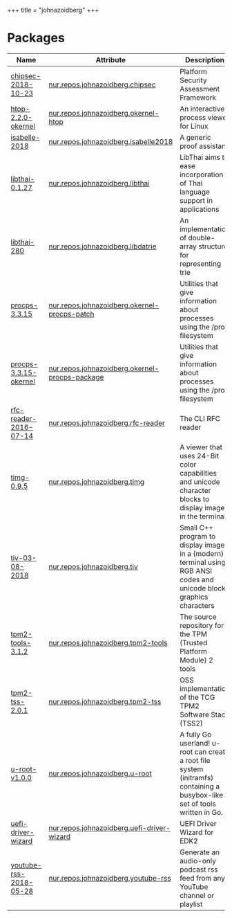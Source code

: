 
+++
title = "johnazoidberg"
+++

# Packages

Name | Attribute | Description
-----|-----------|------------
[chipsec-2018-10-23](https://github.com/chipsec/chipsec)|[nur.repos.johnazoidberg.chipsec](https://github.com/nix-community/nur-combined/tree/master/repos/johnazoidberg/pkgs/chipsec.nix#L20)|Platform Security Assessment Framework
[htop-2.2.0-okernel](https://hisham.hm/htop/)|[nur.repos.johnazoidberg.okernel-htop](https://github.com/nix-community/nur-combined/tree/master/repos/johnazoidberg/pkgs/htop-okernel.nix#L26)|An interactive process viewer for Linux
[isabelle-2018](http://isabelle.in.tum.de/)|[nur.repos.johnazoidberg.isabelle2018](https://github.com/nix-community/nur-combined/tree/master/repos/johnazoidberg/pkgs/isabelle2018.nix#L66)|A generic proof assistant
[libthai-0.1.27](https://github.com/tlwg/libthai)|[nur.repos.johnazoidberg.libthai](https://github.com/nix-community/nur-combined/tree/master/repos/johnazoidberg/pkgs/libthai.nix#L15)|LibThai aims to ease incorporation of Thai language support in applications
[libthai-280](https://linux.thai.net/projects/datrie)|[nur.repos.johnazoidberg.libdatrie](https://github.com/nix-community/nur-combined/tree/master/repos/johnazoidberg/pkgs/libdatrie.nix#L24)|An implementation of double-array structure for representing trie
[procps-3.3.15](https://gitlab.com/procps-ng/procps)|[nur.repos.johnazoidberg.okernel-procps-patch](https://github.com/nix-community/nur-combined/tree/master/repos/johnazoidberg)|Utilities that give information about processes using the /proc filesystem
[procps-3.3.15-okernel](https://gitlab.com/procps-ng/procps)|[nur.repos.johnazoidberg.okernel-procps-package](https://github.com/nix-community/nur-combined/tree/master/repos/johnazoidberg/pkgs/procps-ng-okernel.nix#L35)|Utilities that give information about processes using the /proc filesystem
[rfc-reader-2016-07-14](https://github.com/monsieurh/rfc_reader)|[nur.repos.johnazoidberg.rfc-reader](https://github.com/nix-community/nur-combined/tree/master/repos/johnazoidberg/pkgs/rfc-reader/default.nix#L46)|The CLI RFC reader
[timg-0.9.5](https://github.com/hzeller/timg)|[nur.repos.johnazoidberg.timg](https://github.com/nix-community/nur-combined/tree/master/repos/johnazoidberg/pkgs/timg.nix#L24)|A viewer that uses 24-Bit color capabilities and unicode character blocks to display images in the terminal.
[tiv-03-08-2018](https://github.com/stefanhaustein/TerminalImageViewer)|[nur.repos.johnazoidberg.tiv](https://github.com/nix-community/nur-combined/tree/master/repos/johnazoidberg/pkgs/tiv.nix#L24)|Small C++ program to display images in a (modern) terminal using RGB ANSI codes and unicode block graphics characters
[tpm2-tools-3.1.2](https://github.com/tpm2-software/tpm2-tools)|[nur.repos.johnazoidberg.tpm2-tools](https://github.com/nix-community/nur-combined/tree/master/repos/johnazoidberg/pkgs/tpm2/tpm2-tools.nix#L31)|The source repository for the TPM (Trusted Platform Module) 2 tools
[tpm2-tss-2.0.1](https://github.com/tpm2-software/tpm2-tss)|[nur.repos.johnazoidberg.tpm2-tss](https://github.com/nix-community/nur-combined/tree/master/repos/johnazoidberg/pkgs/tpm2/tpm2-tss.nix#L24)|OSS implementation of the TCG TPM2 Software Stack (TSS2)
[u-root-v1.0.0](https://u-root.tk)|[nur.repos.johnazoidberg.u-root](https://github.com/nix-community/nur-combined/tree/master/repos/johnazoidberg/pkgs/u-root/default.nix#L18)|A fully Go userland! u-root can create a root file system (initramfs) containing a busybox-like set of tools written in Go.
[uefi-driver-wizard](https://github.com/tianocore/edk2-share)|[nur.repos.johnazoidberg.uefi-driver-wizard](https://github.com/nix-community/nur-combined/tree/master/repos/johnazoidberg/pkgs/uefi-driver-wizard.nix#L22)|UEFI Driver Wizard for EDK2
[youtube-rss-2018-05-28](https://github.com/JohnAZoidberg/YoutubeRSS)|[nur.repos.johnazoidberg.youtube-rss](https://github.com/nix-community/nur-combined/tree/master/repos/johnazoidberg/pkgs/youtuberss.nix#L20)|Generate an audio-only podcast rss feed from any YouTube channel or playlist

